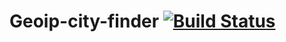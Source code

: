 # Geoip-city-finder [![Build Status](https://travis-ci.org/lzakrzewski/geoip-city-finder.svg?branch=master)](https://travis-ci.org/lzakrzewski/geoip-city-finder)